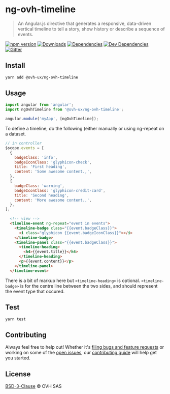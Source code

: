 # ng-ovh-timeline

> An Angular.js directive that generates a responsive, data-driven vertical timeline to tell a story, show history or describe a sequence of events.

[![npm version](https://badgen.net/npm/v/@ovh-ux/ng-ovh-timeline)](https://www.npmjs.com/package/@ovh-ux/ng-ovh-timeline) [![Downloads](https://badgen.net/npm/dt/@ovh-ux/ng-ovh-timeline)](https://npmjs.com/package/@ovh-ux/ng-ovh-timeline) [![Dependencies](https://badgen.net/david/dep/ovh/manager/packages/components/ng-ovh-timeline)](https://npmjs.com/package/@ovh-ux/ng-ovh-timeline?activeTab=dependencies) [![Dev Dependencies](https://badgen.net/david/dev/ovh/manager/packages/components/ng-ovh-timeline)](https://npmjs.com/package/@ovh-ux/ng-ovh-timeline?activeTab=dependencies) [![Gitter](https://badgen.net/badge/gitter/ovh-ux/blue?icon=gitter)](https://gitter.im/ovh/ux)

## Install

```sh
yarn add @ovh-ux/ng-ovh-timeline
```

## Usage

```js
import angular from 'angular';
import ngOvhTimeline from '@ovh-ux/ng-ovh-timeline';

angular.module('myApp', [ngOvhTimeline]);
```

To define a timeline, do the following (either manually or using ng-repeat on a dataset.

```javascript
// in controller
$scope.events = [
  {
    badgeClass: 'info',
    badgeIconClass: 'glyphicon-check',
    title: 'First heading',
    content: 'Some awesome content.,',
  },
  {
    badgeClass: 'warning',
    badgeIconClass: 'glyphicon-credit-card',
    title: 'Second heading',
    content: 'More awesome content.,',
  },
];
```

```html
  <!-- view -->
  <timeline-event ng-repeat="event in events">
    <timeline-badge class="{{event.badgeClass}}">
      <i class="glyphicon {{event.badgeIconClass}}"></i>
    </timeline-badge>
    <timeline-panel class="{{event.badgeClass}}">
      <timeline-heading>
        <h4>{{event.title}}</h4>
      </timeline-heading>
      <p>{{event.content}}</p>
    </timeline-panel>
  </timeline-event>
```
There is a bit of markup here but `<timeline-heading>` is optional.
`<timeline-badge>` is for the centre line between the two sides, and should represent the event type that occured.

## Test

```sh
yarn test
```

## Contributing

Always feel free to help out! Whether it's [filing bugs and feature requests](https://github.com/ovh/manager/issues/new) or working on some of the [open issues](https://github.com/ovh/manager/issues), our [contributing guide](https://github.com/ovh/manager/blob/master/CONTRIBUTING.md) will help get you started.

## License

[BSD-3-Clause](LICENSE) © OVH SAS

